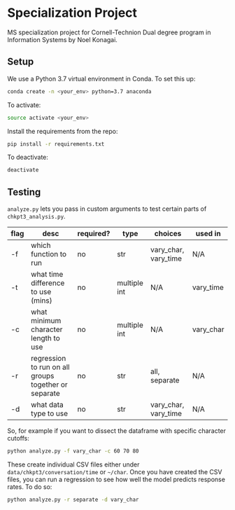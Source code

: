 # Specialization Project

MS specialization project for Cornell-Technion Dual degree program in Information Systems by Noel Konagai.

## Setup

We use a Python 3.7 virtual environment in Conda. To set this up:

```bash
conda create -n <your_env> python=3.7 anaconda
```

To activate:

```bash
source activate <your_env>
```

Install the requirements from the repo:

```bash
pip install -r requirements.txt
```

To deactivate:

```bash
deactivate
```

## Testing

``analyze.py`` lets you pass in custom arguments to test certain parts of ``chkpt3_analysis.py``.

|flag   |desc                                                |required? |type           |choices                |used in    |
|-      |-                                                   |-         |-              |-                      |-          |
|-f     |which function to run                               |no        |str            |vary_char, vary_time   |N/A        |
|-t     |what time difference to use (mins)                  |no        |multiple int   |N/A                    |vary_time  |
|-c     |what minimum character length to use                |no        |multiple int   |N/A                    |vary_char  |
|-r     |regression to run on all groups together or separate|no        |str            |all, separate          |N/A        |
|-d     |what data type to use                               |no        |str            |vary_char, vary_time   |N/A        |

So, for example if you want to dissect the dataframe with specific character cutoffs:

```bash
python analyze.py -f vary_char -c 60 70 80
```

These create individual CSV files either under ``data/chkpt3/conversation/time`` or ``~/char``. Once you have created the CSV files, you can run a regression to see how well the model predicts response rates. To do so:

```bash
python analyze.py -r separate -d vary_char
```